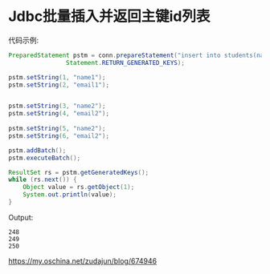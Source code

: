 # Jdbc批量插入并返回主键id列表

代码示例:

```java
PreparedStatement pstm = conn.prepareStatement("insert into students(name, email) values(?, ?), (?, ?), (?, ?)",
				Statement.RETURN_GENERATED_KEYS);

pstm.setString(1, "name1");
pstm.setString(2, "email1");


pstm.setString(3, "name2");
pstm.setString(4, "email2");
		
pstm.setString(5, "name2");
pstm.setString(6, "email2");

pstm.addBatch();
pstm.executeBatch();

ResultSet rs = pstm.getGeneratedKeys();
while (rs.next()) {
	Object value = rs.getObject(1);
	System.out.println(value);
}
```

Output:

```
248
249
250
```

 



https://my.oschina.net/zudajun/blog/674946